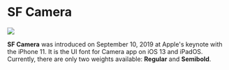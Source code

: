 # SF Camera
![](https://i.imgur.com/YerTHiT.png)

**SF Camera** was introduced on September 10, 2019 at Apple's keynote with the iPhone 11. It is the UI font for Camera app on iOS 13 and iPadOS.  
Currently, there are only two weights available: **Regular** and **Semibold**.
